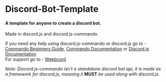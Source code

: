 # Discord-Bot-Template
#### A template for anyone to create a discord bot.                                                          
Made in discord.js and discord.js-commando.

If you need any help using discord.js-commando or discord.js go to - [Commando Beginners Guide](https://dragonfire535.gitbooks.io/discord-js-commando-beginners-guide/content/), [Commando Documentation](https://discord.js.org/#/docs/commando/master/general/welcome) or [Discord.js Documentation](https://discord.js.org/#/docs/main/stable/general/welcome)                                               
For support go to - [Weebcord](https://discord.gg/NtYg83c)

*Note: Discord.js-commando isn't a standalone discord bot api, it is made as a framework for discord.js, meaning it* **MUST** *be used along with discord.js.*

